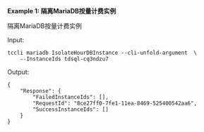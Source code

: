 **Example 1: 隔离MariaDB按量计费实例**

隔离MariaDB按量计费实例

Input: 

```
tccli mariadb IsolateHourDBInstance --cli-unfold-argument  \
    --InstanceIds tdsql-cq3ndzu7
```

Output: 
```
{
    "Response": {
        "FailedInstanceIds": [],
        "RequestId": "8ce27ff0-7fe1-11ea-8469-525400542aa6",
        "SuccessInstanceIds": []
    }
}
```

